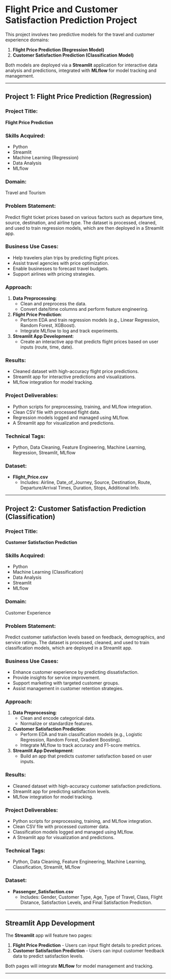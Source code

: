 # Flight Price and Customer Satisfaction Prediction Project

This project involves two predictive models for the travel and customer experience domains:

1. **Flight Price Prediction (Regression Model)**
2. **Customer Satisfaction Prediction (Classification Model)**

Both models are deployed via a **Streamlit** application for interactive data analysis and predictions, integrated with **MLflow** for model tracking and management.

---

## Project 1: Flight Price Prediction (Regression)

### Project Title:
**Flight Price Prediction**

### Skills Acquired:
- Python
- Streamlit
- Machine Learning (Regression)
- Data Analysis
- MLflow

### Domain:
Travel and Tourism

### Problem Statement:
Predict flight ticket prices based on various factors such as departure time, source, destination, and airline type. The dataset is processed, cleaned, and used to train regression models, which are then deployed in a Streamlit app.

### Business Use Cases:
- Help travelers plan trips by predicting flight prices.
- Assist travel agencies with price optimization.
- Enable businesses to forecast travel budgets.
- Support airlines with pricing strategies.

### Approach:
1. **Data Preprocessing**:
   - Clean and preprocess the data.
   - Convert date/time columns and perform feature engineering.
2. **Flight Price Prediction**:
   - Perform EDA and train regression models (e.g., Linear Regression, Random Forest, XGBoost).
   - Integrate MLflow to log and track experiments.
3. **Streamlit App Development**:
   - Create an interactive app that predicts flight prices based on user inputs (route, time, date).

### Results:
- Cleaned dataset with high-accuracy flight price predictions.
- Streamlit app for interactive predictions and visualizations.
- MLflow integration for model tracking.

### Project Deliverables:
- Python scripts for preprocessing, training, and MLflow integration.
- Clean CSV file with processed flight data.
- Regression models logged and managed using MLflow.
- A Streamlit app for visualization and predictions.

### Technical Tags:
- Python, Data Cleaning, Feature Engineering, Machine Learning, Regression, Streamlit, MLflow

### Dataset:
- **Flight_Price.csv**  
  - Includes: Airline, Date_of_Journey, Source, Destination, Route, Departure/Arrival Times, Duration, Stops, Additional Info.

---

## Project 2: Customer Satisfaction Prediction (Classification)

### Project Title:
**Customer Satisfaction Prediction**

### Skills Acquired:
- Python
- Machine Learning (Classification)
- Data Analysis
- Streamlit
- MLflow

### Domain:
Customer Experience

### Problem Statement:
Predict customer satisfaction levels based on feedback, demographics, and service ratings. The dataset is processed, cleaned, and used to train classification models, which are deployed in a Streamlit app.

### Business Use Cases:
- Enhance customer experience by predicting dissatisfaction.
- Provide insights for service improvement.
- Support marketing with targeted customer groups.
- Assist management in customer retention strategies.

### Approach:
1. **Data Preprocessing**:
   - Clean and encode categorical data.
   - Normalize or standardize features.
2. **Customer Satisfaction Prediction**:
   - Perform EDA and train classification models (e.g., Logistic Regression, Random Forest, Gradient Boosting).
   - Integrate MLflow to track accuracy and F1-score metrics.
3. **Streamlit App Development**:
   - Build an app that predicts customer satisfaction based on user inputs.

### Results:
- Cleaned dataset with high-accuracy customer satisfaction predictions.
- Streamlit app for predicting satisfaction levels.
- MLflow integration for model tracking.

### Project Deliverables:
- Python scripts for preprocessing, training, and MLflow integration.
- Clean CSV file with processed customer data.
- Classification models logged and managed using MLflow.
- A Streamlit app for visualization and predictions.

### Technical Tags:
- Python, Data Cleaning, Feature Engineering, Machine Learning, Classification, Streamlit, MLflow

### Dataset:
- **Passenger_Satisfaction.csv**  
  - Includes: Gender, Customer Type, Age, Type of Travel, Class, Flight Distance, Satisfaction Levels, and Final Satisfaction Prediction.

---

## Streamlit App Development

The **Streamlit** app will feature two pages:
1. **Flight Price Prediction** - Users can input flight details to predict prices.
2. **Customer Satisfaction Prediction** - Users can input customer feedback data to predict satisfaction levels.

Both pages will integrate **MLflow** for model management and tracking.

---
